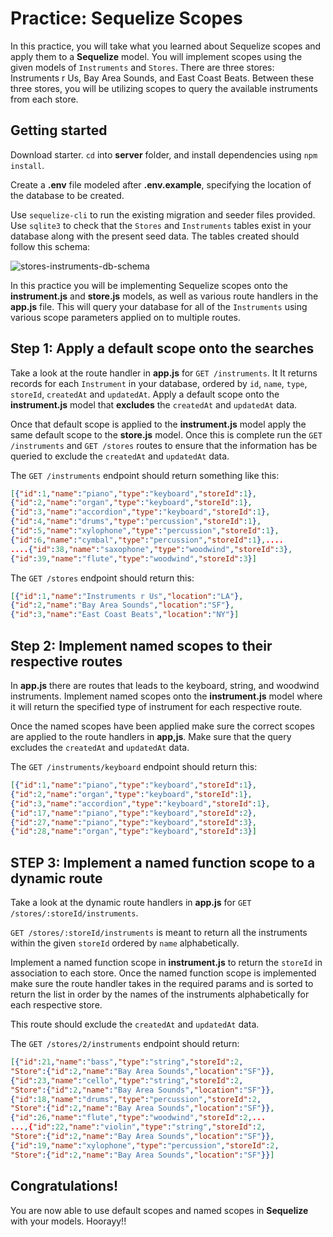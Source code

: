 # Practice: Sequelize Scopes

In this practice, you will take what you learned about Sequelize scopes and
apply them to a **Sequelize** model. You will implement scopes using the given
models of `Instruments` and `Stores`. There are three stores: Instruments r Us,
Bay Area Sounds, and East Coast Beats. Between these three stores, you will be
utilizing scopes to query the available instruments from each store.

## Getting started

Download starter. `cd` into __server__ folder, and install dependencies using
`npm install`.

Create a __.env__ file modeled after __.env.example__, specifying the location
of the database to be created.

Use `sequelize-cli` to run the existing migration and seeder files provided. Use
`sqlite3` to check that the `Stores` and `Instruments` tables exist in your
database along with the present seed data. The tables created should follow
this schema:

![stores-instruments-db-schema]

In this practice you will be implementing Sequelize scopes onto the
__instrument.js__ and __store.js__ models, as well as various route handlers
in the __app.js__ file. This will query your database for all of the
`Instruments` using various scope parameters applied on to multiple routes.

## Step 1: Apply a default scope onto the searches

Take a look at the route handler in __app.js__ for `GET /instruments`. It
It returns records for each `Instrument` in your database, ordered by `id`,
`name`, `type`, `storeId`, `createdAt` and `updatedAt`. Apply a default scope
onto the __instrument.js__ model that **excludes** the `createdAt` and `updatedAt`
data.

Once that default scope is applied to the __instrument.js__ model apply the
same default scope to the __store.js__ model. Once this is complete run the
`GET /instruments` and `GET /stores` routes to ensure that the information has
be queried to exclude the `createdAt` and `updatedAt` data.

The `GET /instruments` endpoint should return something like this:

```json
[{"id":1,"name":"piano","type":"keyboard","storeId":1},
{"id":2,"name":"organ","type":"keyboard","storeId":1},
{"id":3,"name":"accordion","type":"keyboard","storeId":1},
{"id":4,"name":"drums","type":"percussion","storeId":1},
{"id":5,"name":"xylophone","type":"percussion","storeId":1},
{"id":6,"name":"cymbal","type":"percussion","storeId":1},....
....{"id":38,"name":"saxophone","type":"woodwind","storeId":3},
{"id":39,"name":"flute","type":"woodwind","storeId":3}]
```

The `GET /stores` endpoint should return this:

```json
[{"id":1,"name":"Instruments r Us","location":"LA"},
{"id":2,"name":"Bay Area Sounds","location":"SF"},
{"id":3,"name":"East Coast Beats","location":"NY"}]
```

## Step 2: Implement named scopes to their respective routes

In __app.js__ there are routes that leads to the keyboard, string, and
woodwind instruments. Implement named scopes onto the __instrument.js__ model
where it will return the specified type of instrument for each respective route.

Once the named scopes have been applied make sure the correct scopes are applied
to the route handlers in __app,js__. Make sure that the query excludes the
`createdAt` and `updatedAt` data.

The `GET /instruments/keyboard` endpoint should return this:

```json
[{"id":1,"name":"piano","type":"keyboard","storeId":1},
{"id":2,"name":"organ","type":"keyboard","storeId":1},
{"id":3,"name":"accordion","type":"keyboard","storeId":1},
{"id":17,"name":"piano","type":"keyboard","storeId":2},
{"id":27,"name":"piano","type":"keyboard","storeId":3},
{"id":28,"name":"organ","type":"keyboard","storeId":3}]
```

## STEP 3: Implement a named function scope to a dynamic route

Take a look at the dynamic route handlers in __app.js__ for
`GET /stores/:storeId/instruments`.

`GET /stores/:storeId/instruments` is meant to return all the instruments within
the given `storeId` ordered by `name` alphabetically.

Implement a named function scope in __instrument.js__ to return the `storeId`
in association to each store. Once the named function scope is implemented make
sure the route handler takes in the required params and is sorted to return the
list in order by the names of the instruments alphabetically for each respective
store.

This route should exclude the `createdAt` and `updatedAt` data.

The `GET /stores/2/instruments` endpoint should return:

```json
[{"id":21,"name":"bass","type":"string","storeId":2,
"Store":{"id":2,"name":"Bay Area Sounds","location":"SF"}},
{"id":23,"name":"cello","type":"string","storeId":2,
"Store":{"id":2,"name":"Bay Area Sounds","location":"SF"}},
{"id":18,"name":"drums","type":"percussion","storeId":2,
"Store":{"id":2,"name":"Bay Area Sounds","location":"SF"}},
{"id":26,"name":"flute","type":"woodwind","storeId":2,...
...,{"id":22,"name":"violin","type":"string","storeId":2,
"Store":{"id":2,"name":"Bay Area Sounds","location":"SF"}},
{"id":19,"name":"xylophone","type":"percussion","storeId":2,
"Store":{"id":2,"name":"Bay Area Sounds","location":"SF"}}]
```

## Congratulations!

You are now able to use default scopes and named scopes in **Sequelize** with
your models. Hoorayy!!

[stores-instruments-db-schema]: https://appacademy-open-assets.s3.us-west-1.amazonaws.com/Modular-Curriculum/content/week-12/stores-instruments-db-schema.png